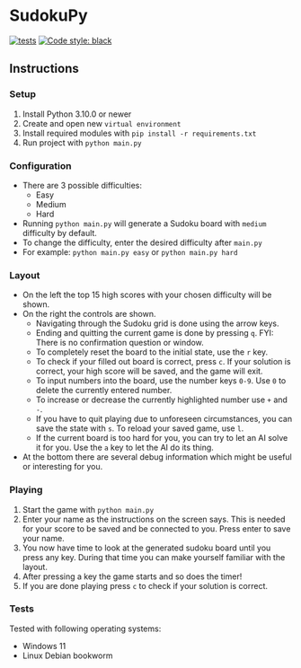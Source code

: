 # SudokuPy
[![tests](https://github.com/itacentury/SudokuPy/actions/workflows/python-test.yml/badge.svg)](https://github.com/itacentury/SudokuPy/actions/workflows/python-test.yml)
[![Code style: black](https://img.shields.io/badge/code%20style-black-000000.svg)](https://github.com/psf/black)

## Instructions

### Setup

1. Install Python 3.10.0 or newer
2. Create and open new `virtual environment`
3. Install required modules with `pip install -r requirements.txt`
4. Run project with `python main.py`

### Configuration

* There are 3 possible difficulties:
  * Easy
  * Medium
  * Hard
* Running `python main.py` will generate a Sudoku board with `medium` difficulty by default.
* To change the difficulty, enter the desired difficulty after `main.py`
* For example: `python main.py easy` or `python main.py hard`

### Layout

* On the left the top 15 high scores with your chosen difficulty will be shown.
* On the right the controls are shown.
  * Navigating through the Sudoku grid is done using the arrow keys.
  * Ending and quitting the current game is done by pressing `q`. FYI: There is no confirmation question or window.
  * To completely reset the board to the initial state, use the `r` key.
  * To check if your filled out board is correct, press `c`. If your solution is correct, your high score will be saved, and the game will exit.
  * To input numbers into the board, use the number keys `0-9`. Use `0` to delete the currently entered number.
  * To increase or decrease the currently highlighted number use `+` and `-`.
  * If you have to quit playing due to unforeseen circumstances, you can save the state with `s`. To reload your saved game, use `l`.
  * If the current board is too hard for you, you can try to let an AI solve it for you. Use the `a` key to let the AI do its thing.
* At the bottom there are several debug information which might be useful or interesting for you.

### Playing

1. Start the game with `python main.py`
2. Enter your name as the instructions on the screen says. This is needed for your score to be saved and be connected to you. Press enter to save your name.
3. You now have time to look at the generated sudoku board until you press any key. During that time you can make yourself familiar with the layout.
4. After pressing a key the game starts and so does the timer!
5. If you are done playing press `c` to check if your solution is correct.

### Tests

Tested with following operating systems:

* Windows 11
* Linux Debian bookworm

